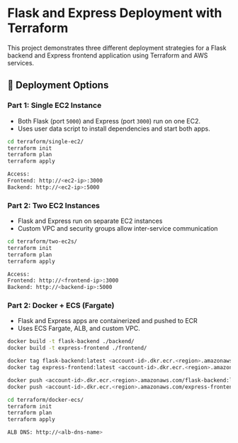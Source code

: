 # Flask and Express Deployment with Terraform

This project demonstrates three different deployment strategies for a Flask backend and Express frontend application using Terraform and AWS services.


## 🚀 Deployment Options

### Part 1: Single EC2 Instance

- Both Flask (port `5000`) and Express (port `3000`) run on one EC2.
- Uses user data script to install dependencies and start both apps.

```bash
cd terraform/single-ec2/
terraform init
terraform plan
terraform apply

Access:
Frontend: http://<ec2-ip>:3000
Backend: http://<ec2-ip>:5000
   ```
### Part 2: Two EC2 Instances
- Flask and Express run on separate EC2 instances
- Custom VPC and security groups allow inter-service communication

```bash
cd terraform/two-ec2s/
terraform init
terraform plan
terraform apply

Access:
Frontend: http://<frontend-ip>:3000
Backend: http://<backend-ip>:5000
   ```
### Part 2: Docker + ECS (Fargate)
- Flask and Express apps are containerized and pushed to ECR
- Uses ECS Fargate, ALB, and custom VPC.

 ```bash
docker build -t flask-backend ./backend/
docker build -t express-frontend ./frontend/

docker tag flask-backend:latest <account-id>.dkr.ecr.<region>.amazonaws.com/flask-backend:latest
docker tag express-frontend:latest <account-id>.dkr.ecr.<region>.amazonaws.com/express-frontend:latest

docker push <account-id>.dkr.ecr.<region>.amazonaws.com/flask-backend:latest
docker push <account-id>.dkr.ecr.<region>.amazonaws.com/express-frontend:latest

cd terraform/docker-ecs/
terraform init
terraform plan
terraform apply

ALB DNS: http://<alb-dns-name>
   ```
